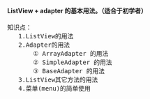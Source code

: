 
<h4>ListView + adapter 的基本用法。（适合于初学者）</h4>
<div>
<pre>
知识点：
   1.ListView的用法
   2.Adapter的用法
       ① ArrayAdapter 的用法
       ② SimpleAdapter 的用法
       ③ BaseAdapter 的用法
   3.ListView其它方法的用法
   4.菜单(menu)的简单使用
</pre>
</div>

